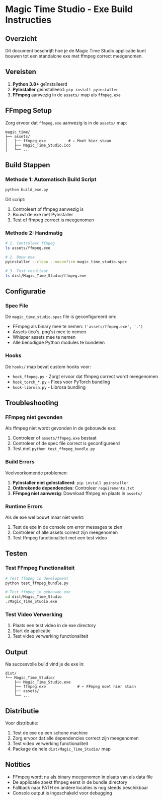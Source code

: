 # Magic Time Studio - Exe Build Instructies

## Overzicht

Dit document beschrijft hoe je de Magic Time Studio applicatie kunt bouwen tot een standalone exe met ffmpeg correct meegenomen.

## Vereisten

1. **Python 3.8+** geïnstalleerd
2. **PyInstaller** geïnstalleerd: `pip install pyinstaller`
3. **FFmpeg** aanwezig in de `assets/` map als `ffmpeg.exe`

## FFmpeg Setup

Zorg ervoor dat `ffmpeg.exe` aanwezig is in de `assets/` map:

```
magic_time/
├── assets/
│   ├── ffmpeg.exe          # ← Moet hier staan
│   ├── Magic_Time_Studio.ico
│   └── ...
```

## Build Stappen

### Methode 1: Automatisch Build Script

```bash
python build_exe.py
```

Dit script:
1. Controleert of ffmpeg aanwezig is
2. Bouwt de exe met PyInstaller
3. Test of ffmpeg correct is meegenomen

### Methode 2: Handmatig

```bash
# 1. Controleer ffmpeg
ls assets/ffmpeg.exe

# 2. Bouw exe
pyinstaller --clean --noconfirm magic_time_studio.spec

# 3. Test resultaat
ls dist/Magic_Time_Studio/ffmpeg.exe
```

## Configuratie

### Spec File

De `magic_time_studio.spec` file is geconfigureerd om:

- FFmpeg als binary mee te nemen: `('assets/ffmpeg.exe', '.')`
- Assets (ico's, png's) mee te nemen
- Whisper assets mee te nemen
- Alle benodigde Python modules te bundelen

### Hooks

De `hooks/` map bevat custom hooks voor:

- `hook_ffmpeg.py` - Zorgt ervoor dat ffmpeg correct wordt meegenomen
- `hook_torch_*.py` - Fixes voor PyTorch bundling
- `hook-librosa.py` - Librosa bundling

## Troubleshooting

### FFmpeg niet gevonden

Als ffmpeg niet wordt gevonden in de gebouwde exe:

1. Controleer of `assets/ffmpeg.exe` bestaat
2. Controleer of de spec file correct is geconfigureerd
3. Test met `python test_ffmpeg_bundle.py`

### Build Errors

Veelvoorkomende problemen:

1. **PyInstaller niet geïnstalleerd**: `pip install pyinstaller`
2. **Ontbrekende dependencies**: Controleer `requirements.txt`
3. **FFmpeg niet aanwezig**: Download ffmpeg en plaats in `assets/`

### Runtime Errors

Als de exe wel bouwt maar niet werkt:

1. Test de exe in de console om error messages te zien
2. Controleer of alle assets correct zijn meegenomen
3. Test ffmpeg functionaliteit met een test video

## Testen

### Test FFmpeg Functionaliteit

```bash
# Test ffmpeg in development
python test_ffmpeg_bundle.py

# Test ffmpeg in gebouwde exe
cd dist/Magic_Time_Studio
./Magic_Time_Studio.exe
```

### Test Video Verwerking

1. Plaats een test video in de exe directory
2. Start de applicatie
3. Test video verwerking functionaliteit

## Output

Na succesvolle build vind je de exe in:

```
dist/
└── Magic_Time_Studio/
    ├── Magic_Time_Studio.exe
    ├── ffmpeg.exe              # ← FFmpeg moet hier staan
    ├── assets/
    └── ...
```

## Distributie

Voor distributie:

1. Test de exe op een schone machine
2. Zorg ervoor dat alle dependencies correct zijn meegenomen
3. Test video verwerking functionaliteit
4. Package de hele `dist/Magic_Time_Studio/` map

## Notities

- FFmpeg wordt nu als binary meegenomen in plaats van als data file
- De applicatie zoekt ffmpeg eerst in de bundle directory
- Fallback naar PATH en andere locaties is nog steeds beschikbaar
- Console output is ingeschakeld voor debugging 